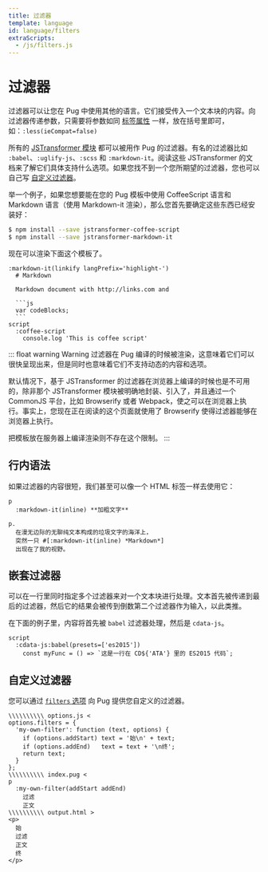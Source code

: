 ```yaml
---
title: 过滤器
template: language
id: language/filters
extraScripts:
  - /js/filters.js
---
```


# 过滤器

过滤器可以让您在 Pug 中使用其他的语言。它们接受传入一个文本块的内容。向过滤器传递参数，只需要将参数如同 [标签属性][tag attributes] 一样，放在括号里即可，如：`:less(ieCompat=false)`

所有的 [JSTransformer 模块][JSTransformer modules] 都可以被用作 Pug 的过滤器。有名的过滤器比如 `:babel`、`:uglify-js`、`:scss` 和 `:markdown-it`。阅读这些 JSTransformer 的文档来了解它们具体支持什么选项。如果您找不到一个您所期望的过滤器，您也可以自己写 [自定义过滤器][custom filter]。

举一个例子，如果您想要能在您的 Pug 模板中使用 CoffeeScript 语言和 Markdown 语言（使用 Markdown-it 渲染），那么您首先要确定这些东西已经安装好：

```sh
$ npm install --save jstransformer-coffee-script
$ npm install --save jstransformer-markdown-it
```

现在可以渲染下面这个模板了。

~~~pug-preview
:markdown-it(linkify langPrefix='highlight-')
  # Markdown

  Markdown document with http://links.com and

  ```js
  var codeBlocks;
  ```
script
  :coffee-script
    console.log 'This is coffee script'
~~~

::: float warning Warning
过滤器在 Pug 编译的时候被渲染，这意味着它们可以很快呈现出来，但是同时也意味着它们不支持动态的内容和选项。

默认情况下，基于 JSTransformer 的过滤器在浏览器上编译的时候也是不可用的，除非那个 JSTransformer 模块被明确地封装、引入了，并且通过一个 CommonJS 平台，比如 Browserify 或者 Webpack，使之可以在浏览器上执行。事实上，您现在正在阅读的这个页面就使用了 Browserify 使得过滤器能够在浏览器上执行。

把模板放在服务器上编译渲染则不存在这个限制。
:::

## 行内语法

如果过滤器的内容很短，我们甚至可以像一个 HTML 标签一样去使用它：

```pug-preview
p
  :markdown-it(inline) **加粗文字**

p.
  在漫无边际的无聊纯文本构成的垃圾文字的海洋上，
  突然一只 #[:markdown-it(inline) *Markdown*]
  出现在了我的视野。
```

## 嵌套过滤器

可以在一行里同时指定多个过滤器来对一个文本块进行处理。文本首先被传递到最后的过滤器，然后它的结果会被传到倒数第二个过滤器作为输入，以此类推。

在下面的例子里，内容将首先被 `babel` 过滤器处理，然后是 `cdata-js`。

```pug-preview
script
  :cdata-js:babel(presets=['es2015'])
    const myFunc = () => `这是一行在 CD${'ATA'} 里的 ES2015 代码`;
```

## 自定义过滤器

您可以通过 [`filters` 选项][options] 向 Pug 提供您自定义的过滤器。

```pug-preview-readonly demo
\\\\\\\\\\ options.js <
options.filters = {
  'my-own-filter': function (text, options) {
    if (options.addStart) text = '始\n' + text;
    if (options.addEnd)   text = text + '\n终';
    return text;
  }
};
\\\\\\\\\\ index.pug <
p
  :my-own-filter(addStart addEnd)
    过滤
    正文
\\\\\\\\\\ output.html >
<p>
  始
  过滤
  正文
  终
</p>
```

[tag attributes]: attributes.html
[options]: ../api/reference.html#options
[JSTransformer modules]: https://www.npmjs.com/browse/keyword/jstransformer
[custom filter]: #custom-filters
